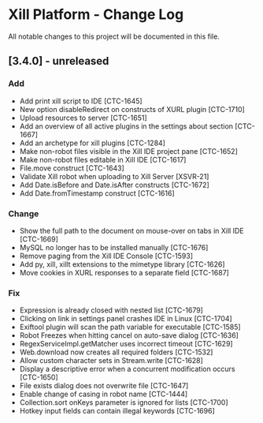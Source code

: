 # Xill Platform - Change Log
All notable changes to this project will be documented in this file.

## [3.4.0] - unreleased

### Add

* Add print xill script to IDE [CTC-1645]
* New option disableRedirect on constructs of XURL plugin [CTC-1710]
* Upload resources to server [CTC-1651]
* Add an overview of all active plugins in the settings about section [CTC-1667]
* Add an archetype for xill plugins [CTC-1284]
* Make non-robot files visible in the Xill IDE project pane [CTC-1652]
* Make non-robot files editable in Xill IDE [CTC-1617]
* File.move construct [CTC-1643]
* Validate Xill robot when uploading to Xill Server [XSVR-21]
* Add Date.isBefore and Date.isAfter constructs [CTC-1672]
* Add Date.fromTimestamp construct [CTC-1616]

### Change

* Show the full path to the document on mouse-over on tabs in Xill IDE [CTC-1669]
* MySQL no longer has to be installed manually [CTC-1676]
* Remove paging from the Xill IDE Console [CTC-1593]
* Add py, xill, xillt extensions to the mimetype library [CTC-1626]
* Move cookies in XURL responses to a separate field [CTC-1687]

### Fix

* Expression is already closed with nested list [CTC-1679]
* Clicking on link in settings panel crashes IDE in Linux [CTC-1704]
* Exiftool plugin will scan the path variable for executable [CTC-1585]
* Robot Freezes when hitting cancel on auto-save dialog [CTC-1636]
* RegexServiceImpl.getMatcher uses incorrect timeout [CTC-1629]
* Web.download now creates all required folders [CTC-1532]
* Allow custom character sets in Stream.write [CTC-1628]
* Display a descriptive error when a concurrent modification occurs [CTC-1650]
* File exists dialog does not overwrite file [CTC-1647]
* Enable change of casing in robot name [CTC-1444]
* Collection.sort onKeys parameter is ignored for lists [CTC-1700]
* Hotkey input fields can contain illegal keywords [CTC-1696]